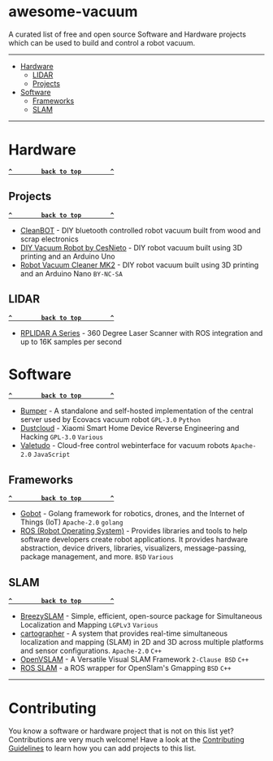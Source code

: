 # awesome-vacuum

A curated list of free and open source Software and Hardware projects which can be used to build and control a robot vacuum.

--------------------

- [Hardware](#hardware)
  - [LIDAR](#lidar)
  - [Projects](#projects)
- [Software](#software)
  - [Frameworks](#frameworks)
  - [SLAM](#slam)

--------------------

# Hardware

**[`^        back to top        ^`](#)**

## Projects

**[`^        back to top        ^`](#)**

- [CleanBOT](https://www.instructables.com/CleanBOT/) - DIY bluetooth controlled robot vacuum built from wood and scrap electronics
- [DIY Vacuum Robot by CesNieto](https://www.instructables.com/Build-Your-Own-Vacuum-Robot/) - DIY robot vacuum built using 3D printing and an Arduino Uno
- [Robot Vacuum Cleaner MK2](https://www.myminifactory.com/object/3d-print-101108) - DIY robot vacuum built using 3D printing and an Arduino Nano `BY-NC-SA`

## LIDAR

**[`^        back to top        ^`](#)**

- [RPLIDAR A Series](https://www.slamtec.com/en/Lidar/A1) - 360 Degree Laser Scanner with ROS integration and up to 16K samples per second

# Software

**[`^        back to top        ^`](#)**

- [Bumper](https://github.com/bmartin5692/bumper) - A standalone and self-hosted implementation of the central server used by Ecovacs vacuum robot `GPL-3.0` `Python`
- [Dustcloud](https://github.com/dgiese/dustcloud) - Xiaomi Smart Home Device Reverse Engineering and Hacking `GPL-3.0` `Various`
- [Valetudo](https://github.com/Hypfer/Valetudo) - Cloud-free control webinterface for vacuum robots `Apache-2.0` `JavaScript`

## Frameworks

**[`^        back to top        ^`](#)**

- [Gobot](https://github.com/hybridgroup/gobot/) - Golang framework for robotics, drones, and the Internet of Things (IoT)  `Apache-2.0` `golang`
- [ROS (Robot Operating System)](https://wiki.ros.org/) - Provides libraries and tools to help software developers create robot applications. It provides hardware abstraction, device drivers, libraries, visualizers, message-passing, package management, and more. `BSD` `Various`

## SLAM

**[`^        back to top        ^`](#)**

- [BreezySLAM](https://github.com/simondlevy/BreezySLAM) - Simple, efficient, open-source package for Simultaneous Localization and Mapping `LGPLv3` `Various`
- [cartographer](https://github.com/cartographer-project/cartographer) - A system that provides real-time simultaneous localization and mapping (SLAM) in 2D and 3D across multiple platforms and sensor configurations. `Apache-2.0` `C++`
- [OpenVSLAM](https://github.com/xdspacelab/openvslam) - A Versatile Visual SLAM Framework `2-Clause BSD` `C++`
- [ROS SLAM](https://github.com/ros-perception/slam_gmapping) - a ROS wrapper for OpenSlam's Gmapping `BSD` `C++`

--------------------

# Contributing

You know a software or hardware project that is not on this list yet? Contributions are very much welcome! Have a look at the [Contributing Guidelines](.github/CONTRIBUTING.md) to learn how you can add projects to this list.
